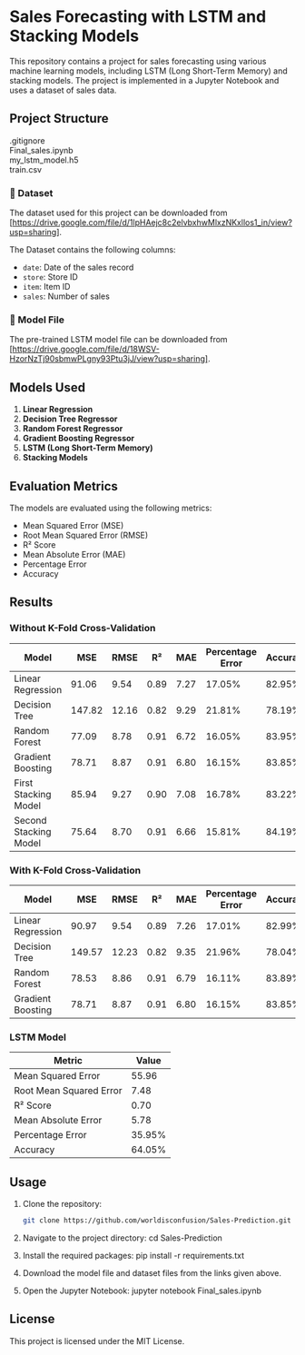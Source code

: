 # Sales Forecasting with LSTM and Stacking Models

This repository contains a project for sales forecasting using various machine learning models, including LSTM (Long Short-Term Memory) and stacking models. The project is implemented in a Jupyter Notebook and uses a dataset of sales data.

## Project Structure
.gitignore<br>
Final_sales.ipynb<br>
my_lstm_model.h5<br>
train.csv<br>


### 🔗 Dataset
The dataset used for this project can be downloaded from [https://drive.google.com/file/d/1lpHAejc8c2elvbxhwMlxzNKxllos1_in/view?usp=sharing].

The Dataset contains the following columns:
- `date`: Date of the sales record
- `store`: Store ID
- `item`: Item ID
- `sales`: Number of sales

### 🤖 Model File
The pre-trained LSTM model file can be downloaded from [https://drive.google.com/file/d/18WSV-HzorNzTj90sbmwPLgny93Ptu3jJ/view?usp=sharing].

## Models Used

1. **Linear Regression**
2. **Decision Tree Regressor**
3. **Random Forest Regressor**
4. **Gradient Boosting Regressor**
5. **LSTM (Long Short-Term Memory)**
6. **Stacking Models**

## Evaluation Metrics

The models are evaluated using the following metrics:
- Mean Squared Error (MSE)
- Root Mean Squared Error (RMSE)
- R² Score
- Mean Absolute Error (MAE)
- Percentage Error
- Accuracy

## Results

### Without K-Fold Cross-Validation

| Model                | MSE   | RMSE  | R²   | MAE  | Percentage Error | Accuracy |
|----------------------|-------|-------|------|------|------------------|----------|
| Linear Regression    | 91.06 | 9.54  | 0.89 | 7.27 | 17.05%           | 82.95%   |
| Decision Tree        | 147.82| 12.16 | 0.82 | 9.29 | 21.81%           | 78.19%   |
| Random Forest        | 77.09 | 8.78  | 0.91 | 6.72 | 16.05%           | 83.95%   |
| Gradient Boosting    | 78.71 | 8.87  | 0.91 | 6.80 | 16.15%           | 83.85%   |
| First Stacking Model | 85.94 | 9.27  | 0.90 | 7.08 | 16.78%           | 83.22%   |
| Second Stacking Model| 75.64 | 8.70  | 0.91 | 6.66 | 15.81%           | 84.19%   |

### With K-Fold Cross-Validation

| Model                | MSE   | RMSE  | R²   | MAE  | Percentage Error | Accuracy |
|----------------------|-------|-------|------|------|------------------|----------|
| Linear Regression    | 90.97 | 9.54  | 0.89 | 7.26 | 17.01%           | 82.99%   |
| Decision Tree        | 149.57| 12.23 | 0.82 | 9.35 | 21.96%           | 78.04%   |
| Random Forest        | 78.53 | 8.86  | 0.91 | 6.79 | 16.11%           | 83.89%   |
| Gradient Boosting    | 78.71 | 8.87  | 0.91 | 6.80 | 16.15%           | 83.85%   |

### LSTM Model

| Metric               | Value |
|----------------------|-------|
| Mean Squared Error   | 55.96 |
| Root Mean Squared Error | 7.48 |
| R² Score             | 0.70  |
| Mean Absolute Error  | 5.78  |
| Percentage Error     | 35.95%|
| Accuracy             | 64.05%|

## Usage

1. Clone the repository:
   ```sh
   git clone https://github.com/worldisconfusion/Sales-Prediction.git

2. Navigate to the project directory:
    cd Sales-Prediction

3. Install the required packages:
    pip install -r requirements.txt

4. Download the model file and dataset files from the links given above.

5. Open the Jupyter Notebook:
    jupyter notebook Final_sales.ipynb

## License
This project is licensed under the MIT License.
